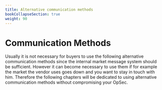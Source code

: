 ```yaml
---
title: Alternative communication methods
bookCollapseSection: true
weight: 90
---
```


# Communication Methods

Usually it is not necessary for buyers to use the following alternative communication methods since the internal market message system should be sufficient. However it can become necessary to use them if for example the market the vendor uses goes down and you want to stay in touch with him. Therefore the following chapters will be dedicated to using alternative communication methods without compromising your OpSec.
